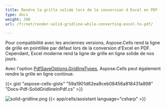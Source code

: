 ```yaml
---
title: Rendre la grille solide lors de la conversion d Excel en PDF
type: docs
weight: 390
url: /fr/net/render-solid-gridline-while-converting-excel-to-pdf/

---
```


Pour compatibilité avec les anciennes versions, Aspose.Cells rend la ligne de grille en pointillée par défaut lors de la conversion d'Excel en PDF. Cependant, Excel moderne rend la ligne de grille en ligne solide de nos jours.

Avec l'option [PdfSaveOptions.GridlineTypes](https://reference.aspose.com/cells/net/aspose.cells/pdfsaveoptions/gridlinetype/), Aspose.Cells peut également rendre la grille en ligne continue. 

{{< gist "aspose-cells-gists" "59a1901d62ea9ceb08456a818431a898" "Docs-Pdf-SolidGridlineInPdf.cs" >}}

![solid-gridline.png](solid-gridline.png)
{{< app/cells/assistant language="csharp" >}}
